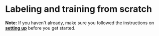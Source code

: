 # Labeling and training from scratch

**Note:** If you haven't already, make sure you followed the instructions on **[setting up](setup.md)** before you get started.


